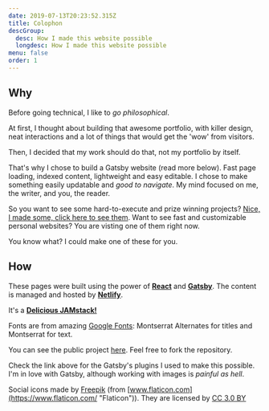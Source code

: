 ```yaml
---
date: 2019-07-13T20:23:52.315Z
title: Colophon
descGroup:
  desc: How I made this website possible
  longdesc: How I made this website possible
menu: false
order: 1
---
```

## Why

Before going technical, I like to *go philosophical*.

At first, I thought about building that awesome portfolio, with killer design, neat interactions and a lot of things that would get the 'wow' from visitors.

Then, I decided that my work should do that, not my portfolio by itself.

That's why I chose to build a Gatsby website (read more below). Fast page loading, indexed content, lightweight and easy editable. I chose to make something easily updatable and *good to navigate*. My mind focused on me, the writer, and you, the reader.

So you want to see some hard-to-execute and prize winning projects? [Nice, I made some, click here to see them](/portfolio). Want to see fast and customizable personal websites? You are visting one of them right now.

You know what? I could make one of these for you.

## How

These pages were built using the power of [**React**](https://reactjs.org/) and [**Gatsby**](https://gatsbyjs.org). The content is managed and hosted by [**Netlify**](https://www.netlify.com/).

It's a [**Delicious JAMstack!**](https://jamstack.org/)

Fonts are from amazing [Google Fonts](https://fonts.google.com/): Montserrat Alternates for titles and Montserrat for text.

You can see the public project [here](https://github.com/angelod1as/portfolio). Feel free to fork the repository.

Check the link above for the Gatsby's plugins I used to make this possible. I'm in love with Gatsby, although working with images is *painful as hell*.

Social icons made by [Freepik](https://www.freepik.com/ "Freepik") (from [www.flaticon.com](https://www.flaticon.com/ "Flaticon")). They are licensed by [CC 3.0 BY](http://creativecommons.org/licenses/by/3.0/ "Creative Commons BY 3.0")

